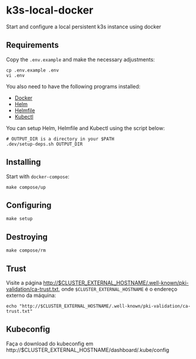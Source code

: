 # k3s-local-docker

Start and configure a local persistent k3s instance using docker

## Requirements

Copy the `.env.example` and make the necessary adjustments:

```shell
cp .env.example .env
vi .env
```

You also need to have the following programs installed:

- [Docker](https://www.docker.com/)
- [Helm](https://helm.sh/)
- [Helmfile](https://github.com/helmfile/helmfile)
- [Kubectl](https://kubernetes.io/docs/tasks/tools/)

You can setup Helm, Helmfile and Kubectl using the script below:

```shell
# OUTPUT_DIR is a directory in your $PATH
.dev/setup-deps.sh OUTPUT_DIR
```

## Installing

Start with `docker-compose`:

```shell
make compose/up
```

## Configuring

```shell
make setup
```

## Destroying

```shell
make compose/rm
```

## Trust

Visite a página <http://$CLUSTER_EXTERNAL_HOSTNAME/.well-known/pki-validation/ca-trust.txt>, onde `$CLUSTER_EXTERNAL_HOSTNAME` é o
endereço externo da máquina:

```shell
echo "http://$CLUSTER_EXTERNAL_HOSTNAME/.well-known/pki-validation/ca-trust.txt" 
```

## Kubeconfig

Faça o download do kubeconfig em http://$CLUSTER_EXTERNAL_HOSTNAME/dashboard/.kube/config
